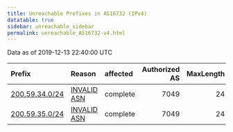 ```yaml
---
title: Unreachable Prefixes in AS16732 (IPv4)
datatable: true
sidebar: unreachable_sidebar
permalink: unreachable_AS16732-v4.html
---
```


Data as of 2019-12-13 22:40:00 UTC


<div class="datatable-begin"></div>

| Prefix                                                 | Reason                                                                                                | affected   |   Authorized AS |   MaxLength | Anchor                                         |   unreachable /24s |
|:-------------------------------------------------------|:------------------------------------------------------------------------------------------------------|:-----------|----------------:|------------:|:-----------------------------------------------|-------------------:|
| [200.59.34.0/24](https://stat.ripe.net/200.59.34.0/24) | [INVALID ASN](https://rpki-validator.ripe.net/announcement-preview?asn=AS16732&prefix=200.59.34.0/24) | complete   |            7049 |          24 | [LACNIC](unreachable_LACNIC_RPKI_Root-v4.html) |                  1 |
| [200.59.35.0/24](https://stat.ripe.net/200.59.35.0/24) | [INVALID ASN](https://rpki-validator.ripe.net/announcement-preview?asn=AS16732&prefix=200.59.35.0/24) | complete   |            7049 |          24 | [LACNIC](unreachable_LACNIC_RPKI_Root-v4.html) |                  1 |

<div class="datatable-end"></div>